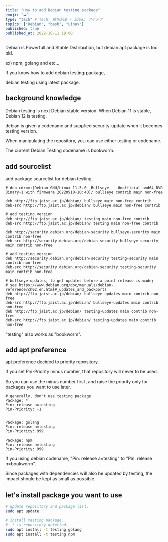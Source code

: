 ```yaml
---
title: "How to add Debian testing package"
emoji: "⛳"
type: "tech" # tech: 技術記事 / idea: アイデア
topics: ["Debian", "bash", "Linux"]
published: true
published_at: 2022-10-11 19:00
---
```


Debian is Powerfull and Stable Distribution, but debian apt package is too old.

ex) npm, golang and etc...

If you know how to add debian testing package, 

debian testing using latest package.

## background knowledge

Debian testing is next Debian stable version.
When Debian 11 is stable, Debian 12 is testing.

debian is given a codename and supplied security-update when it becomes testing version.

When manipulating the repository, you can use either testing or codename.

The current Debian Testing codename is bookworm.

## add sourcelist

add package sourcelist for debian testing.

```bash:/etc/apt/source.list
# deb cdrom:[Debian GNU/Linux 11.5.0 _Bullseye_ - Unofficial amd64 DVD Binary-1 with firmware 20220910-10:40]/ bullseye contrib main non-free

deb http://ftp.jaist.ac.jp/debian/ bullseye main non-free contrib
deb-src http://ftp.jaist.ac.jp/debian/ bullseye main non-free contrib

# add testing version
deb http://ftp.jaist.ac.jp/debian/ testing main non-free contrib
deb-src http://ftp.jaist.ac.jp/debian/ testing main non-free contrib

deb http://security.debian.org/debian-security bullseye-security main contrib non-free
deb-src http://security.debian.org/debian-security bullseye-security main contrib non-free

# add testing version
deb http://security.debian.org/debian-security testing-security main contrib non-free
deb-src http://security.debian.org/debian-security testing-security main contrib non-free

# bullseye-updates, to get updates before a point release is made;
# see https://www.debian.org/doc/manuals/debian-reference/ch02.en.html#_updates_and_backports
deb http://ftp.jaist.ac.jp/debian/ bullseye-updates main contrib non-free
deb-src http://ftp.jaist.ac.jp/debian/ bullseye-updates main contrib non-free
deb http://ftp.jaist.ac.jp/debian/ testing-updates main contrib non-free
deb-src http://ftp.jaist.ac.jp/debian/ testing-updates main contrib non-free
```

"testing" also works as "bookworm".

## add apt preference

apt preference decided to priority repository.

If you set Pin-Priority minus number, that repository will never to be used.

So you can use the minus number first, and raise the priority only for packages you want to use later.

```bash:/etc/apt/preferences.d/testing.pref
# generally, don't use testing package
Package: *
Pin: release a=testing
Pin-Priority: -1


Package: golang
Pin: release a=testing
Pin-Priority: 999

Package: npm
Pin: release a=testing
Pin-Priority: 999
```

If you using debian codename, "Pin: release a=testing" to "Pin: release n=bookworm".

Since packages with dependencies will also be updated by testing, the impact should be kept as small as possible.

## let's install package you want to use

```bash
# update repository and package list.
sudo apt update

# install testing package.
# -t is repository detected.
sudo apt install -t testing golang
sudo apt install -t testing npm
```

